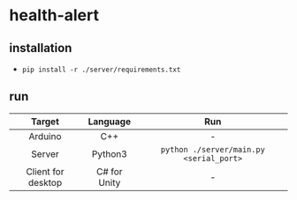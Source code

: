 # health-alert

## installation
* `pip install -r ./server/requirements.txt`

## run
|Target|Language|Run|
|:-:|:-:|:-:|
|Arduino|C++|-|
|Server|Python3|`python ./server/main.py <serial_port>`|
|Client for desktop|C# for Unity|-|
